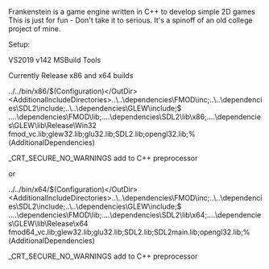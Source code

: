 Frankenstein is a game engine written in C++ to develop simple 2D games
This is just for fun - Don't take it to serious. It's a spinoff of an old college project of mine.

Setup:

VS2019 v142 MSBuild Tools

Currently Release x86 and x64 builds

<OutDir>../../bin/x86/$(Configuration)</OutDir>
<AdditionalIncludeDirectories>..\..\dependencies\FMOD\inc;..\..\dependencies\SDL2\include;..\..\dependencies\GLEW\include;$</AdditionalIncludeDirectories>
<AdditionalLibraryDirectories>..\..\dependencies\FMOD\lib;..\..\dependencies\SDL2\lib\x86;..\..\dependencies\GLEW\lib\Release\Win32</AdditionalLibraryDirectories>
<AdditionalDependencies>fmod_vc.lib;glew32.lib;glu32.lib;SDL2.lib;opengl32.lib;%(AdditionalDependencies)</AdditionalDependencies>

_CRT_SECURE_NO_WARNINGS add to C++ preprocessor

or

<OutDir>../../bin/x64/$(Configuration)</OutDir>
<AdditionalIncludeDirectories>..\..\dependencies\FMOD\inc;..\..\dependencies\SDL2\include;..\..\dependencies\GLEW\include;$</AdditionalIncludeDirectories>
<AdditionalLibraryDirectories>..\..\dependencies\FMOD\lib;..\..\dependencies\SDL2\lib\x64;..\..\dependencies\GLEW\lib\Release\x64</AdditionalLibraryDirectories>
<AdditionalDependencies>fmod64_vc.lib;glew32.lib;glu32.lib;SDL2.lib;SDL2main.lib;opengl32.lib;%(AdditionalDependencies)</AdditionalDependencies>

_CRT_SECURE_NO_WARNINGS add to C++ preprocessor